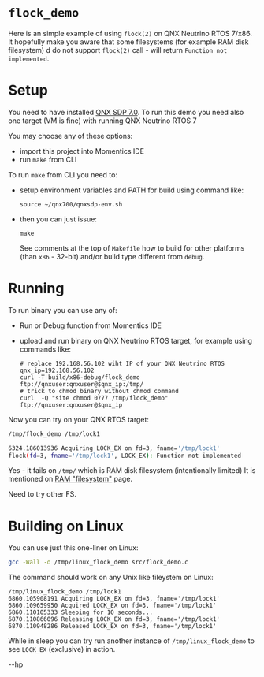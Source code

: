 # `flock_demo`

Here is an simple example of using `flock(2)` on 
QNX Neutrino RTOS 7/x86. It hopefully make you aware
that some filesystems (for example RAM disk filesystem) d
do not support `flock(2)` call - will return `Function not implemented`.


# Setup

You need to have installed [QNX SDP 7.0](http://blackberry.qnx.com/en/sdp7).
To run this demo you need also one target (VM is fine) with running
QNX Neutrino RTOS 7

You may choose any of these options:
* import this project into Momentics IDE 
* run `make` from CLI

To run `make` from CLI you need to:

* setup environment variables and PATH for build using command like:

  ```
  source ~/qnx700/qnxsdp-env.sh
  ```

* then you can just issue:
  ```
  make
  ```

  See comments at the top of `Makefile` how to build for other
  platforms (than `x86` - 32-bit)  and/or build type different from `debug`.

# Running 

To run binary you can use any of:

* Run or Debug function from Momentics IDE
* upload and run binary on QNX Neutrino RTOS target, for example using commands
  like:

  ```
  # replace 192.168.56.102 wiht IP of your QNX Neutrino RTOS
  qnx_ip=192.168.56.102
  curl -T build/x86-debug/flock_demo  ftp://qnxuser:qnxuser@$qnx_ip:/tmp/
  # trick to chmod binary without chmod command
  curl  -Q "site chmod 0777 /tmp/flock_demo"  ftp://qnxuser:qnxuser@$qnx_ip
  ```

Now you can try on your QNX RTOS target:
```bash
/tmp/flock_demo /tmp/lock1

6324.186013936 Acquiring LOCK_EX on fd=3, fname='/tmp/lock1'
flock(fd=3, fname='/tmp/lock1', LOCK_EX): Function not implemented

```
Yes - it fails on `/tmp/` which is RAM disk filesystem (intentionally limited)
It is mentioned on [RAM "filesystem"](http://www.qnx.com/developers/docs/7.0.0/#com.qnx.doc.neutrino.sys_arch/topic/fsys_DEVSHMEM.html) page.

Need to try other FS.

# Building on Linux

You can use just this one-liner on Linux:
```bash
gcc -Wall -o /tmp/linux_flock_demo src/flock_demo.c 
```

The command should work on any Unix like fileystem on Linux:
```
/tmp/linux_flock_demo /tmp/lock1
6860.105908191 Acquiring LOCK_EX on fd=3, fname='/tmp/lock1'
6860.109659950 Acquired LOCK_EX on fd=3, fname='/tmp/lock1'
6860.110105333 Sleeping for 10 seconds...
6870.110866096 Releasing LOCK_EX on fd=3, fname='/tmp/lock1'
6870.110948286 Released LOCK_EX on fd=3, fname='/tmp/lock1'
```

While in sleep you can try run another instance of `/tmp/linux_flock_demo`
to see `LOCK_EX` (exclusive) in action.

--hp

